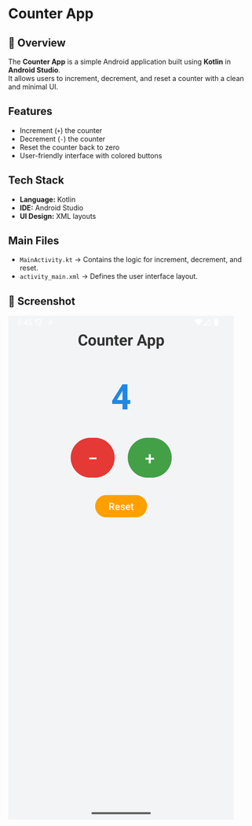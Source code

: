 # Counter App

## 📱 Overview
The **Counter App** is a simple Android application built using **Kotlin** in **Android Studio**.  
It allows users to increment, decrement, and reset a counter with a clean and minimal UI.

## Features
- Increment (`+`) the counter  
- Decrement (`-`) the counter  
- Reset the counter back to zero  
- User-friendly interface with colored buttons  

## Tech Stack
- **Language:** Kotlin  
- **IDE:** Android Studio  
- **UI Design:** XML layouts  

## Main Files
- `MainActivity.kt` → Contains the logic for increment, decrement, and reset.  
- `activity_main.xml` → Defines the user interface layout.  

## 📸 Screenshot
![Counter App Screenshot](Output.png)
